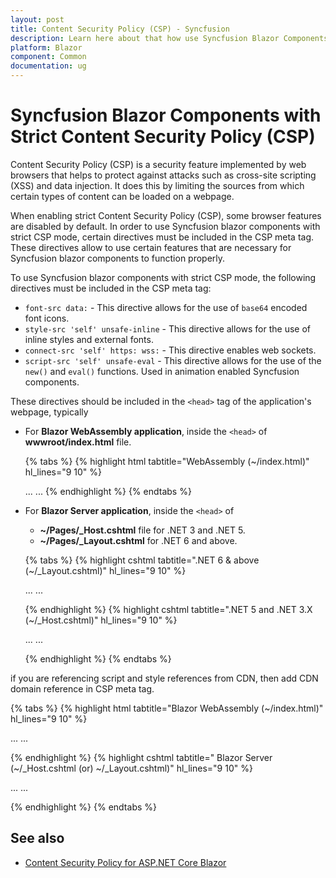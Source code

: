 ```yaml
---
layout: post
title: Content Security Policy (CSP) - Syncfusion
description: Learn here about that how use Syncfusion Blazor Components with strict Content Security Policy (CSP).
platform: Blazor
component: Common
documentation: ug
---
```


# Syncfusion Blazor Components with Strict Content Security Policy (CSP)

Content Security Policy (CSP) is a security feature implemented by web browsers that helps to protect against attacks such as cross-site scripting (XSS) and data injection. It does this by limiting the sources from which certain types of content can be loaded on a webpage.

When enabling strict Content Security Policy (CSP), some browser features are disabled by default. In order to use Syncfusion blazor components with strict CSP mode, certain directives must be included in the CSP meta tag. These directives allow to use certain features that are necessary for Syncfusion blazor components to function properly.

To use Syncfusion blazor components with strict CSP mode, the following directives must be included in the CSP meta tag:

* `font-src data:` - This directive allows for the use of `base64` encoded font icons.
* `style-src 'self' unsafe-inline` - This directive allows for the use of inline styles and external fonts.
* `connect-src 'self' https: wss:` - This directive enables web sockets.
* `script-src 'self' unsafe-eval` - This directive allows for the use of the `new()` and `eval()` functions. Used in animation enabled Syncfusion components.

These directives should be included in the `<head>` tag of the application's webpage, typically
* For **Blazor WebAssembly application**, inside the `<head>` of **wwwroot/index.html** file.

    {% tabs %}
    {% highlight html tabtitle="WebAssembly (~/index.html)" hl_lines="9 10" %}
    <head>
        ...
        <meta http-equiv="Content-Security-Policy"
            content="base-uri 'self';
            default-src 'self';
            connect-src 'self' https: wss:;
            img-src data: https:;
            object-src 'none';
            script-src 'self' 'unsafe-eval';
            style-src 'self' 'unsafe-inline';
            font-src 'self' data:;
            upgrade-insecure-requests;">
        ...
    </head>
    {% endhighlight %}
    {% endtabs %}


* For **Blazor Server application**, inside the `<head>` of 
    * **~/Pages/_Host.cshtml** file for .NET 3 and .NET 5.
    * **~/Pages/_Layout.cshtml** for .NET 6 and above.

    {% tabs %}
    {% highlight cshtml tabtitle=".NET 6 & above (~/_Layout.cshtml)" hl_lines="9 10" %}

    <head>
        ...
        <meta http-equiv="Content-Security-Policy"
            content="base-uri 'self';
            default-src 'self';
            connect-src 'self' https: wss:;
            img-src data: https:;
            object-src 'none';
            script-src 'self' 'unsafe-eval';
            style-src 'self' 'unsafe-inline';
            font-src 'self' data:;
            upgrade-insecure-requests;">
        ...
    </head>

    {% endhighlight %}
    {% highlight cshtml tabtitle=".NET 5 and .NET 3.X (~/_Host.cshtml)" hl_lines="9 10" %}

    <head>
        ...
        <meta http-equiv="Content-Security-Policy"
            content="base-uri 'self';
            default-src 'self';
            connect-src 'self' https: wss:;
            img-src data: https:;
            object-src 'none';
            script-src 'self' 'unsafe-eval';
            style-src 'self' 'unsafe-inline';
            font-src 'self' data:;
            upgrade-insecure-requests;">
        ...
    </head>

    {% endhighlight %}
    {% endtabs %}

if you are referencing script and style references from CDN, then add CDN domain reference in CSP meta tag.

{% tabs %}
{% highlight html tabtitle="Blazor WebAssembly (~/index.html)" hl_lines="9 10" %}

<head>
    ...
    <meta http-equiv="Content-Security-Policy"
        content="base-uri 'self';
        default-src 'self';
        connect-src 'self' https: wss:;
        img-src data: https:;
        object-src 'none';
        script-src 'self' 'unsafe-eval' https://cdn.syncfusion.com/blazor/;
        style-src 'self' 'unsafe-inline' https://cdn.syncfusion.com/blazor/;
        font-src 'self' data:;
        upgrade-insecure-requests;">
    ...
</head>

{% endhighlight %}
{% highlight cshtml tabtitle=" Blazor Server (~/_Host.cshtml (or) ~/_Layout.cshtml)" hl_lines="9 10" %}

<head>
    ...
    <meta http-equiv="Content-Security-Policy"
        content="base-uri 'self';
        default-src 'self';
        connect-src 'self' https: wss:;
        img-src data: https:;
        object-src 'none';
        script-src 'self' 'unsafe-eval' https://cdn.syncfusion.com/blazor/;
        style-src 'self' 'unsafe-inline' https://cdn.syncfusion.com/blazor/;
        font-src 'self' data:;
        upgrade-insecure-requests;">
    ...
</head>

{% endhighlight %}
{% endtabs %}


## See also

* [Content Security Policy for ASP.NET Core Blazor](https://learn.microsoft.com/en-us/aspnet/core/blazor/security/content-security-policy?view=aspnetcore-7.0)
